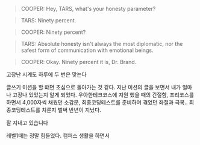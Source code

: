 
> COOPER: Hey, TARS, what's your honesty parameter?

> TARS: Ninety percent.

> COOPER: Ninety percent?

> TARS: Absolute honesty isn't always the most diplomatic, nor the safest form of communication with emotional beings.

> COOPER: Okay. Ninety percent it is, Dr. Brand.



고장난 시계도 하루에 두 번은 맞는다

글쓰기 미션을 할 떄면 초심으로 돌아가는 것 같다. 지난 미션의 글을 보면서 내가 얼마나 고장나 있었는지 알게 되었다. 우아한테크코스에 지원 했을 때의 간절함, 프리코스를 하면서 4,000자씩 채웠던 소감문, 최종코딩테스트를 준비하며 겪었던 좌절과 극복..
최종코딩테스트를 치룬지 벌써 반년이 지났다. 





잘 지내고 있습니다

레벨1때는 정말 힘들었다. 캠퍼스 생활을 하면서 


